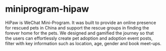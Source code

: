 # miniprogram-hipaw
HiPaw is WeChat Mini-Program. It was built to provide an online presence for rescued pets in China and support the rescue groups in finding the forever home for the pets. 
We designed and gamified the journey so that the users can effortlessly create pet adoption and adoption event posts, filter with key information such as location, age, gender and book meet-ups. 

